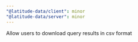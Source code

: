 ```yaml
---
"@latitude-data/client": minor
"@latitude-data/server": minor
---
```


Allow users to download query results in csv format

